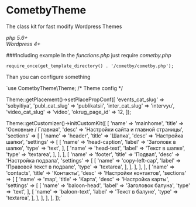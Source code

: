 # CometbyTheme
The class kit for fast modify Wordpress Themes

*php 5.6+*
<br>
*Wordpress 4+*

###Including example
In the *functions.php* just require *cometby.php*

`
require_once(get_template_directory() . '/cometby/cometby.php');
`

Than you can configure something

`use CometbyTheme\Theme;
 /* Theme config */
 
 Theme::getPlacement()->setPlacePropConf([
     'events_cat_slug' => 'sobyitiya',
     'publ_cat_slug'   => 'publikatsii',
     'inter_cat_slug'  => 'intervyu',
     'video_cat_slug'  => 'video',
     'okrug_page_id'   => 12,
 ]);
 
 Theme::getCustomizer()->initCustomKit([
     [
         'name'     => 'mainhome',
         'title'    => 'Основные / Главная',
         'desc'     => 'Настройки сайта и главной страницы',
         'sections' => [
             [
                 'name'     => 'header',
                 'title'    => 'Шапка',
                 'desc'     => 'Настройка шапки',
                 'settings' => [
                     [
                         'name'  => 'head-caption',
                         'label' => 'Заголовк в шапке',
                         'type'  => 'text',
                     ],
                     [
                         'name'  => 'head-text',
                         'label' => 'Текст в шапке',
                         'type'  => 'textarea',
                     ],
                 ],
             ],
             [
                 'name'     => 'footer',
                 'title'    => 'Подвал',
                 'desc'     => 'Настройка подвала',
                 'settings' => [
                     [
                         'name'  => 'copy-left-cap',
                         'label' => 'Правовой текст в подвале',
                         'type'  => 'textarea',
                     ],
                 ],
             ],
         ],
     ],
     [
         'name'     => 'contacts',
         'title'    => 'Контакты',
         'desc'     => 'Настройки контактов',
         'sections' => [
             [
                 'name'     => 'map',
                 'title'    => 'Карта',
                 'desc'     => 'Настройка карты',
                 'settings' => [
                     [
                         'name'  => 'baloon-head',
                         'label' => 'Заголовок балуна',
                         'type'  => 'text',
                     ],
                     [
                         'name'  => 'baloon-text',
                         'label' => 'Текст в балуне',
                         'type'  => 'textarea',
                     ],
                 ],
             ],
         ],
     ],
 ]);`